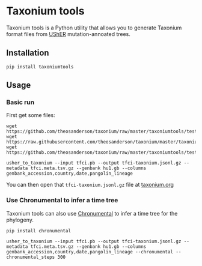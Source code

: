 # Taxonium tools

Taxonium tools is a Python utility that allows you to generate Taxonium format files from [UShER](https://usher-wiki.readthedocs.io/en/latest/) mutation-annoated trees.

## Installation

```
pip install taxoniumtools

```

## Usage

### Basic run

First get some files:

```
wget https://github.com/theosanderson/taxonium/raw/master/taxoniumtools/test_data/tfci.meta.tsv.gz
wget https://raw.githubusercontent.com/theosanderson/taxonium/master/taxoniumtools/test_data/hu1.gb
wget https://github.com/theosanderson/taxonium/raw/master/taxoniumtools/test_data/tfci.pb
```

```
usher_to_taxonium --input tfci.pb --output tfci-taxonium.jsonl.gz --metadata tfci.meta.tsv.gz --genbank hu1.gb --columns genbank_accession,country,date,pangolin_lineage
```

You can then open that `tfci-taxonium.jsonl.gz` file at [taxonium.org](http://taxonium.org)

### Use Chronumental to infer a time tree

Taxonium tools can also use [Chronumental](https://github.com/theosanderson/chronumental) to infer a time tree for the phylogeny.

```
pip install chronumental
```

```
usher_to_taxonium --input tfci.pb --output tfci-taxonium.jsonl.gz --metadata tfci.meta.tsv.gz --genbank hu1.gb --columns genbank_accession,country,date,pangolin_lineage --chronumental --chronumental_steps 300
```
